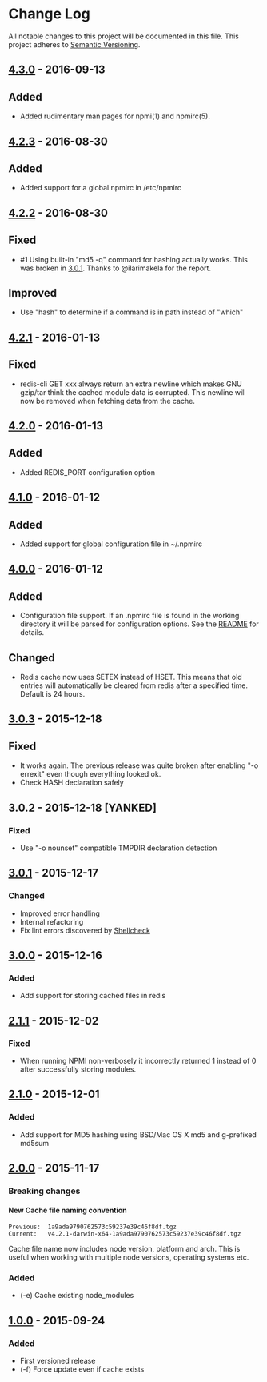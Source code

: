 # Change Log
All notable changes to this project will be documented in this file.
This project adheres to [Semantic Versioning](http://semver.org/).

## [4.3.0] - 2016-09-13
## Added
- Added rudimentary man pages for npmi(1) and npmirc(5).

## [4.2.3] - 2016-08-30
## Added
- Added support for a global npmirc in /etc/npmirc

## [4.2.2] - 2016-08-30
## Fixed
- #1 Using built-in "md5 -q" command for hashing actually works. This
  was broken in [3.0.1]. Thanks to @ilarimakela for the report.

## Improved
- Use "hash" to determine if a command is in path instead of "which"

## [4.2.1] - 2016-01-13
## Fixed
- redis-cli GET xxx always return an extra newline which makes GNU
  gzip/tar think the cached module data is corrupted. This newline
  will now be removed when fetching data from the cache.

## [4.2.0] - 2016-01-13
## Added
- Added REDIS_PORT configuration option

## [4.1.0] - 2016-01-12
## Added
- Added support for global configuration file in ~/.npmirc

## [4.0.0] - 2016-01-12
## Added
- Configuration file support. If an .npmirc file is found in the working
  directory it will be parsed for configuration options. See the [README]
  for details.

## Changed
- Redis cache now uses SETEX instead of HSET. This means that old entries will
  automatically be cleared from redis after a specified time. Default is 24
  hours.

## [3.0.3] - 2015-12-18
## Fixed
- It works again. The previous release was quite broken after enabling
  "-o errexit" even though everything looked ok.
- Check HASH declaration safely

## 3.0.2 - 2015-12-18 [YANKED]
### Fixed
- Use "-o nounset" compatible TMPDIR declaration detection

## [3.0.1] - 2015-12-17
### Changed
- Improved error handling
- Internal refactoring
- Fix lint errors discovered by [Shellcheck](https://github.com/koalaman/shellcheck)

## [3.0.0] - 2015-12-16
### Added
- Add support for storing cached files in redis

## [2.1.1] - 2015-12-02
### Fixed
- When running NPMI non-verbosely it incorrectly returned 1 instead of 0
  after successfully storing modules.

## [2.1.0] - 2015-12-01
### Added
- Add support for MD5 hashing using BSD/Mac OS X md5 and g-prefixed md5sum

## [2.0.0] - 2015-11-17
### Breaking changes

#### New Cache file naming convention
```
Previous:  1a9ada9790762573c59237e39c46f8df.tgz
Current:   v4.2.1-darwin-x64-1a9ada9790762573c59237e39c46f8df.tgz
```

Cache file name now includes node version, platform and arch. This is
useful when working with multiple node versions, operating systems etc.


### Added
- (-e) Cache existing node_modules

## [1.0.0] - 2015-09-24
### Added
- First versioned release
- (-f) Force update even if cache exists

[README]: "README.md"
[1.0.0]: https://github.com/hermo/npmi/releases/tag/v1.0.0
[2.0.0]: https://github.com/hermo/npmi/compare/v1.0.0...v2.0.0
[2.1.0]: https://github.com/hermo/npmi/compare/v2.0.0...v2.1.0
[2.1.1]: https://github.com/hermo/npmi/compare/v2.1.0...v2.1.1
[3.0.0]: https://github.com/hermo/npmi/compare/v2.1.1...v3.0.0
[3.0.1]: https://github.com/hermo/npmi/compare/v3.0.0...v3.0.1
[3.0.3]: https://github.com/hermo/npmi/compare/v3.0.1...v3.0.3
[4.0.0]: https://github.com/hermo/npmi/compare/v3.0.3...v4.0.0
[4.1.0]: https://github.com/hermo/npmi/compare/v4.0.0...v4.1.0
[4.2.0]: https://github.com/hermo/npmi/compare/v4.1.0...v4.2.0
[4.2.1]: https://github.com/hermo/npmi/compare/v4.2.0...v4.2.1
[4.2.2]: https://github.com/hermo/npmi/compare/v4.2.1...v4.2.2
[4.2.3]: https://github.com/hermo/npmi/compare/v4.2.2...v4.2.3
[4.3.0]: https://github.com/hermo/npmi/compare/v4.2.3...v4.3.0
